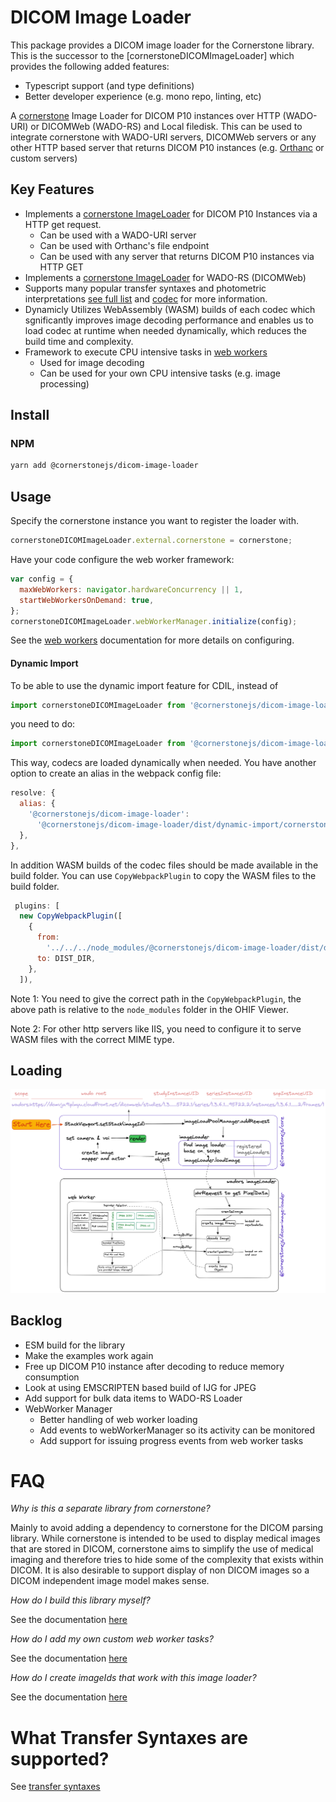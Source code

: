 # DICOM Image Loader

This package provides a DICOM image loader for the Cornerstone library.
This is the successor to the [cornerstoneDICOMImageLoader] which provides the following
added features:

- Typescript support (and type definitions)
- Better developer experience (e.g. mono repo, linting, etc)

A [cornerstone](https://github.com/cornerstonejs/cornerstone) Image Loader for
DICOM P10 instances over HTTP (WADO-URI) or DICOMWeb (WADO-RS) and Local filedisk. This can be used
to integrate cornerstone with WADO-URI servers, DICOMWeb servers or any other
HTTP based server that returns DICOM P10 instances (e.g.
[Orthanc](http://www.orthanc-server.com/) or custom servers)

## Key Features

- Implements a
  [cornerstone ImageLoader](https://www.cornerstonejs.org/docs/concepts/cornerstone-core/imageLoader)
  for DICOM P10 Instances via a HTTP get request.
  - Can be used with a WADO-URI server
  - Can be used with Orthanc's file endpoint
  - Can be used with any server that returns DICOM P10 instances via HTTP GET
- Implements a
  [cornerstone ImageLoader](https://www.cornerstonejs.org/docs/concepts/cornerstone-core/imageLoader)
  for WADO-RS (DICOMWeb)
- Supports many popular transfer syntaxes and photometric interpretations
  [see full list](_media/TransferSyntaxes.md)
  and [codec](_media/Codecs.md) for more information.
- Dynamicly Utilizes WebAssembly (WASM) builds of each codec which sgnificantly improves image decoding performance and enables us to load codec at runtime when needed dynamically, which reduces the build time and complexity.
- Framework to execute CPU intensive tasks in [web workers](_media/WebWorkers.md)
  - Used for image decoding
  - Can be used for your own CPU intensive tasks (e.g. image processing)

## Install

### NPM

```bash
yarn add @cornerstonejs/dicom-image-loader
```

## Usage

Specify the cornerstone instance you want to register the loader with.

```javascript
cornerstoneDICOMImageLoader.external.cornerstone = cornerstone;
```

Have your code configure the web worker framework:

```javascript
var config = {
  maxWebWorkers: navigator.hardwareConcurrency || 1,
  startWebWorkersOnDemand: true,
};
cornerstoneDICOMImageLoader.webWorkerManager.initialize(config);
```

See the [web workers](_media/WebWorkers.md) documentation for more details on
configuring.

#### Dynamic Import

To be able to use the dynamic import feature for CDIL, instead of

```js
import cornerstoneDICOMImageLoader from '@cornerstonejs/dicom-image-loader';
```

you need to do:

```js
import cornerstoneDICOMImageLoader from '@cornerstonejs/dicom-image-loader/dist/dynamic-import/cornerstoneDICOMImageLoader.min.js';
```

This way, codecs are loaded dynamically when needed. You have another option to
create an alias in the webpack config file:

```js
resolve: {
  alias: {
    '@cornerstonejs/dicom-image-loader':
      '@cornerstonejs/dicom-image-loader/dist/dynamic-import/cornerstoneDICOMImageLoader.min.js',
  },
},
```

In addition WASM builds of the codec files should be made available in the build
folder. You can use `CopyWebpackPlugin` to copy the WASM files to the build folder.

```js
 plugins: [
  new CopyWebpackPlugin([
    {
      from:
        '../../../node_modules/@cornerstonejs/dicom-image-loader/dist/dynamic-import',
      to: DIST_DIR,
    },
  ]),
```

Note 1: You need to give the correct path in the `CopyWebpackPlugin`, the above
path is relative to the `node_modules` folder in the OHIF Viewer.

Note 2: For other http servers like IIS, you need to configure it to serve WASM
files with the correct MIME type.

## Loading

![Alt text](_media/load.png)

## Backlog

- ESM build for the library
- Make the examples work again
- Free up DICOM P10 instance after decoding to reduce memory consumption
- Look at using EMSCRIPTEN based build of IJG for JPEG
- Add support for bulk data items to WADO-RS Loader
- WebWorker Manager
  - Better handling of web worker loading
  - Add events to webWorkerManager so its activity can be monitored
  - Add support for issuing progress events from web worker tasks

# FAQ

_Why is this a separate library from cornerstone?_

Mainly to avoid adding a dependency to cornerstone for the DICOM parsing
library. While cornerstone is intended to be used to display medical images that
are stored in DICOM, cornerstone aims to simplify the use of medical imaging and
therefore tries to hide some of the complexity that exists within DICOM. It is
also desirable to support display of non DICOM images so a DICOM independent
image model makes sense.

_How do I build this library myself?_

See the documentation [here](_media/Building.md)

_How do I add my own custom web worker tasks?_

See the documentation [here](_media/WebWorkers.md)

_How do I create imageIds that work with this image loader?_

See the documentation [here](_media/ImageIds.md)

# What Transfer Syntaxes are supported?

See [transfer syntaxes](_media/TransferSyntaxes.md)

[license-image]: http://img.shields.io/badge/license-MIT-blue.svg?style=flat
[license-url]: LICENSE

[npm-url]: https://npmjs.org/package/@cornerstonejs/dicom-image-loader
[npm-version-image]: http://img.shields.io/npm/v/@cornerstonejs/dicom-image-loader.svg?style=flat
[npm-downloads-image]: http://img.shields.io/npm/dm/@cornerstonejs/dicom-image-loader.svg?style=flat

[travis-url]: http://travis-ci.org/cornerstonejs/cornerstoneDICOMImageLoader
[travis-image]: https://travis-ci.org/cornerstonejs/cornerstoneDICOMImageLoader.svg?branch=master

[coverage-url]: https://coveralls.io/github/cornerstonejs/cornerstoneDICOMImageLoader?branch=master
[coverage-image]: https://coveralls.io/repos/github/cornerstonejs/cornerstoneDICOMImageLoader/badge.svg?branch=master

